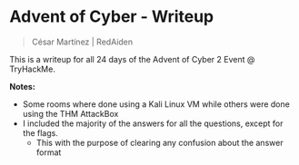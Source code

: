 # Advent of Cyber - Writeup

> César Martínez | RedAiden

This is a writeup for all 24 days of the Advent of Cyber 2 Event @ TryHackMe.

__Notes:__
- Some rooms where done using a Kali Linux VM while others were done using the THM AttackBox
- I included the majority of the answers for all the questions, except for the flags.
    - This with the purpose of clearing any confusion about the answer format
